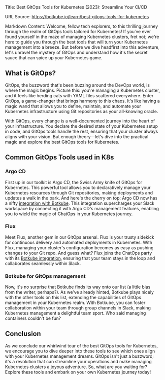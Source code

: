Title: Best GitOps Tools for Kubernetes (2023): Streamline Your CI/CD

URL Source: https://botkube.io/learn/best-gitops-tools-for-kubernetes

Markdown Content:
Welcome, fellow tech explorers, to this thrilling journey through the realm of GitOps tools tailored for Kubernetes! If you've ever found yourself in the maze of managing Kubernetes clusters, fret not; we're here to guide you through the best tools that will turn your Kubernetes management into a breeze. But before we dive headfirst into this adventure, let's unravel the mystery of GitOps and understand how it's the secret sauce that can spice up your Kubernetes game.

**What is GitOps?**
-------------------

GitOps, the buzzword that's been buzzing around the DevOps world, is where the magic begins. Picture this: you're managing a Kubernetes cluster, and it feels like herding cats with YAML files scattered everywhere. Enter GitOps, a game-changer that brings harmony to this chaos. It's like having a magic wand that allows you to define, maintain, and automate your Kubernetes infrastructure using Git repositories as your all-knowing oracle.

With GitOps, every change is a well-documented journey into the heart of your infrastructure. You declare the desired state of your Kubernetes setup in code, and GitOps tools handle the rest, ensuring that your cluster always aligns with your vision. But enough theory—let's dive into the practical magic and explore the best GitOps tools for Kubernetes.

**Common GitOps Tools used in K8s**
-----------------------------------

### **Argo CD**

First up in our toolkit is Argo CD, the Swiss Army knife of GitOps for Kubernetes. This powerful tool allows you to declaratively manage your Kubernetes resources through Git repositories, making deployments and updates a walk in the park. And here's the cherry on top: Argo CD now has a nifty [integration with Botkube](https://botkube.io/blog/argo-cd-botkube-integration). This integration supercharges your Slack workspace by connecting it with Argo CD's management features, enabling you to wield the magic of ChatOps in your Kubernetes journey.

### **Flux**

Meet Flux, another gem in our GitOps arsenal. Flux is your trusty sidekick for continuous delivery and automated deployments in Kubernetes. With Flux, managing your cluster's configuration becomes as easy as pushing changes to your Git repo. And guess what? Flux joins the ChatOps party with its [Botkube integration](https://botkube.io/blog/streamlining-gitops-with-the-botkube-flux-plugin), ensuring that your team stays in the loop and collaborates seamlessly within Slack.

### **Botkube for GitOps management**

Now, it's no surprise that Botkube finds its way onto our list (a little bias from the writer, perhaps?). As we've already hinted, Botkube plays nicely with the other tools on this list, extending the capabilities of GitOps management in your Kubernetes realm. With Botkube, you can foster collaboration within your team through group channels in Slack, making Kubernetes management a delightful team sport. Who said managing containers couldn't be fun?

**Conclusion**
--------------

As we conclude our whirlwind tour of the best GitOps tools for Kubernetes, we encourage you to dive deeper into these tools to see which ones align with your Kubernetes management dreams. GitOps isn't just a buzzword; it's a revolution that can streamline your operations and make managing Kubernetes clusters a joyous adventure. So, what are you waiting for? Explore these tools and embark on your own Kubernetes journey today!

‍
